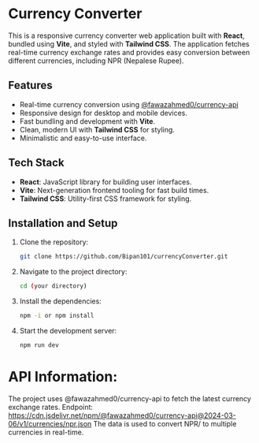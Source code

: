 # Currency Converter

This is a responsive currency converter web application built with **React**, bundled using **Vite**, and styled with **Tailwind CSS**. The application fetches real-time currency exchange rates and provides easy conversion between different currencies, including NPR (Nepalese Rupee).

## Features

- Real-time currency conversion using [@fawazahmed0/currency-api](https://cdn.jsdelivr.net/npm/@fawazahmed0/currency-api@2024-03-06/v1/currencies/npr.json)
- Responsive design for desktop and mobile devices.
- Fast bundling and development with **Vite**.
- Clean, modern UI with **Tailwind CSS** for styling.
- Minimalistic and easy-to-use interface.

## Tech Stack

- **React**: JavaScript library for building user interfaces.
- **Vite**: Next-generation frontend tooling for fast build times.
- **Tailwind CSS**: Utility-first CSS framework for styling.

## Installation and Setup

1. Clone the repository:

   ```bash
   git clone https://github.com/Bipan101/currencyConverter.git

2. Navigate to the project directory:
    ```bash
    cd (your directory)

3. Install the dependencies:
    ```bash
    npm -i or npm install

4. Start the development server:
    ```bash
    npm run dev


# API Information:

The project uses @fawazahmed0/currency-api to fetch the latest currency exchange rates.
Endpoint: https://cdn.jsdelivr.net/npm/@fawazahmed0/currency-api@2024-03-06/v1/currencies/npr.json
The data is used to convert NPR/ to multiple currencies in real-time.

